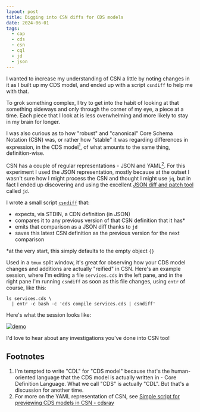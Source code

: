 ```yaml
---
layout: post
title: Digging into CSN diffs for CDS models
date: 2024-06-01
tags:
  - cap
  - cds
  - csn
  - cql
  - jd
  - json
---
```

I wanted to increase my understanding of CSN a little by noting changes in it as I built up my CDS model, and ended up with a script `csndiff` to help me with that.

To grok something complex, I try to get into the habit of looking at that something sideways and only through the corner of my eye, a piece at a time. Each piece that I look at is less overwhelming and more likely to stay in my brain for longer.

I was also curious as to how "robust" and "canonical" Core Schema Notation (CSN) was, or rather how "stable" it was regarding differences in expression, in the CDS model[<sup>1</sup>](#footnotes), of what amounts to the same thing, definition-wise. 

CSN has a couple of regular representations - JSON and YAML[<sup>2</sup>](#footnotes). For this experiment I used the JSON representation, mostly because at the outset I wasn't sure how I might process the CSN and thought I might use `jq`, but in fact I ended up discovering and using the excellent [JSON diff and patch tool](https://github.com/josephburnett/jd) called `jd`.

I wrote a small script [`csndiff`](https://github.com/qmacro/dotfiles/blob/main/scripts/csndiff) that:

- expects, via STDIN, a CDN definition (in JSON)
- compares it to any previous version of that CSN definition that it has\*
- emits that comparison as a JSON diff thanks to `jd`
- saves this latest CSN definition as the previous version for the next comparison

\*at the very start, this simply defaults to the empty object `{}`

Used in a `tmux` split window, it's great for observing how your CDS model changes and additions are actually "reified" in CSN. Here's an example session, where I'm editing a file `services.cds` in the left pane, and in the right pane I'm running `csndiff` as soon as this file changes, using `entr` of course, like this:

```shell
ls services.cds \
  | entr -c bash -c 'cds compile services.cds | csndiff'
```

Here's what the session looks like:

[![demo](/images/2024/06/csndiff.gif)](/images/2024/06/csndiff.mp4)

I'd love to hear about any investigations you've done into CSN too!

<a name="footnotes"></a>
## Footnotes

1) I'm tempted to write "CDL" for "CDS model" because that's the human-oriented language that the CDS model is actually written in - Core Definition Language. What we call "CDS" is actually "CDL". But that's a discussion for another time.
2) For more on the YAML representation of CSN, see [Simple script for previewing CDS models in CSN - cdsray](https://qmacro.org/blog/posts/2024/04/17/simple-script-for-previewing-cds-models-in-csn-cdsray/)
